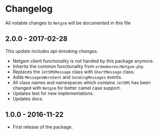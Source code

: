 # Changelog

All notable changes to `Netgsm` will be documented in this file

## 2.0.0 - 2017-02-28

_This update includes api-breaking changes._

- Netgsm client functionality is not handed by this package anymore.
- Inherits the common functionality from `erdemkeren/Netgsm-php`.
- Replaces the `JetSMSMessage` class with `ShortMessage` class.
- Adds `MessagesWereSent` and `SendingMessages` events.
- All class names and namespaces which contains `JetSMS` has been changed with `Netgsm` for better camel case support.
- Updates test for new implementations.
- Updates docs.

## 1.0.0 - 2016-11-22
- First release of the package.

